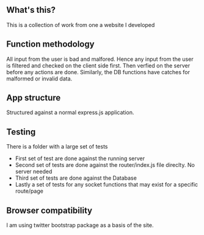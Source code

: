 ## What's this?

This is a collection of work from one a website I developed

## Function methodology
    
All input from the user is bad and malfored. Hence any input from the user is filtered and checked on the client side first. Then verfied on the server before any actions are done. Similarly, the DB functions have catches for malformed or invalid data. 


## App structure

Structured against a normal express.js application.


## Testing

There is a folder with a large set of tests
 
- First set of test are done against the running server
- Second set of tests are done against the router/index.js file direclty. No server needed
- Third set of tests are done against the Database
- Lastly a set of tests for any socket functions that may exist for a specific route/page

## Browser compatibility

I am using twitter bootstrap package as a basis of the site.






